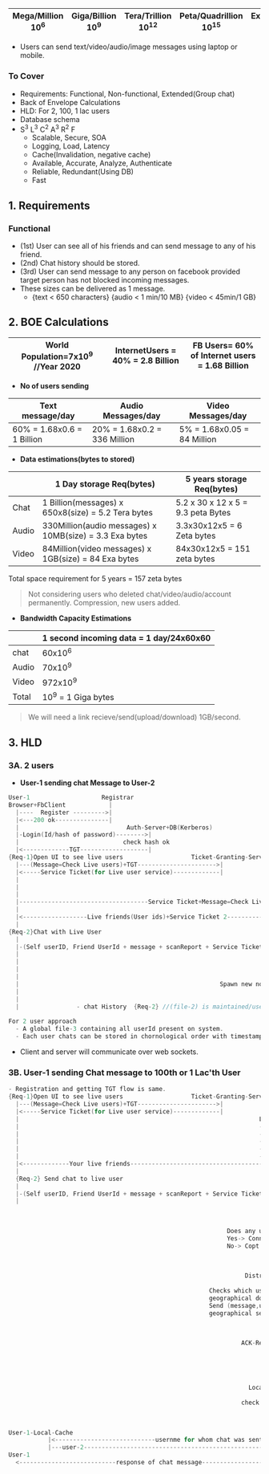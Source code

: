 | Mega/Million 10<sup>6</sup> | Giga/Billion 10<sup>9</sup> | Tera/Trillion 10<sup>12</sup> | Peta/Quadrillion 10<sup>15</sup> | Exa/Quintillion 10<sup>18</sup> | Zeta/Sextillion 10<sup>21</sup> |
| --- | --- | --- | --- | --- | --- |

- Users can send text/video/audio/image messages using laptop or mobile.

### To Cover
- Requirements: Functional, Non-functional, Extended(Group chat)
- Back of Envelope Calculations
- HLD: For 2, 100, 1 lac users
- Database schema
- S<sup>3</sup> L<sup>3</sup> C<sup>2</sup> A<sup>3</sup> R<sup>2</sup> F
  - Scalable, Secure, SOA
  - Logging, Load, Latency
  - Cache(Invalidation, negative cache)
  - Available, Accurate, Analyze, Authenticate
  - Reliable, Redundant(Using DB)
  - Fast

## 1. Requirements
### Functional
- (1st) User can see all of his friends and can send message to any of his friend.
- (2nd) Chat history should be stored.  
- (3rd) User can send message to any person on facebook provided target person has not blocked incoming messages.
- These sizes can be delivered as 1 message.
  - {text < 650 characters} {audio < 1 min/10 MB}   {video < 45min/1 GB}

## 2. BOE Calculations

|World Population=7x10<sup>9</sup> //Year 2020|InternetUsers = 40% = 2.8 Billion|FB Users= 60% of Internet users = 1.68 Billion|
|---|---|---|

- **No of users sending**

|Text message/day|Audio Messages/day|Video Messages/day|
|---|---|---|
|60% = 1.68x0.6 = 1 Billion|20% = 1.68x0.2 = 336 Million|5% = 1.68x0.05 = 84 Million|
  
- **Data estimations(bytes to stored)**

| | 1 Day storage Req(bytes) | 5 years storage Req(bytes)
| --- | --- | --- |
| Chat | 1 Billion(messages) x 650x8(size) = 5.2 Tera bytes | 5.2 x 30 x 12 x 5 = 9.3 peta Bytes |
| Audio | 330Million(audio messages) x 10MB(size) = 3.3 Exa bytes | 3.3x30x12x5 = 6 Zeta bytes |
| Video | 84Million(video messages) x 1GB(size) = 84 Exa bytes | 84x30x12x5 = 151 zeta bytes |

Total space requirement for 5 years = 157 zeta bytes
> Not considering users who deleted chat/video/audio/account permanently. Compression, new users added.

- **Bandwidth Capacity Estimations**

| |1 second incoming data = 1 day/24x60x60|
|---|---|
|chat|60x10<sup>6</sup>|
|Audio|70x10<sup>9</sup>|
|Video|972x10<sup>9</sup>|
|Total|10<sup>9</sup> = 1 Giga bytes|
> We will need a link recieve/send(upload/download) 1GB/second.

## 3. HLD
### 3A. 2 users
- **User-1 sending chat Message to User-2**
```c
User-1                    Registrar
Browser+FbClient            |
  |----  Register --------->|
  |<---200 ok---------------|
  |                              Auth-Server+DB(Kerberos)
  |-Login(Id/hash of password)-------->|
  |                             check hash ok
  |<-------------TGT-------------------|                             
{Req-1}Open UI to see live users                   Ticket-Granting-Server
  |---(Message=Check Live users)+TGT---------------------->|
  |<-----Service Ticket(for Live user service)-------------|            Live-User-Checker(service-1)
  |                                                                     Keeps list of live users/zone
  |                                                                     using keepalive messages sent on
  |                                                                     web sockets
  |------------------------------------Service Ticket+Message=Check Live Users---->|
  |                                                                      Check Live friends of User-1--------> DB or file-1(encrypted,compressed)
  |<------------------Live friends(User ids)+Service Ticket 2----------------------|<---------------------------------|
  |                                                                                                         File-1 contains friend list
{Req-2}Chat with Live User  
  |                                                                    Chat-Server
  |-(Self userID, Friend UserId + message + scanReport + Service Ticket-2)-->|                              Queue
  |                                                                          |--userid-1, userid-2, Message-->|
  |                                                                                                           |
  |                                                                               Connector <---------------->|
  |                                                                           Read from queue
  |                                                        Spawn new non-blocking thread to handle 1k connections
  |                                                                             Thread-n    
  |                                                                                  |--send/recv message------>User-2
  |                - chat History  {Req-2} //(file-2) is maintained/userId containing all chats userId done with friends/world.
  
For 2 user approach
  - A global file-3 containing all userId present on system.
  - Each user chats can be stored in chornological order with timestamps in seperate file. 
```
- Client and server will communicate over web sockets.

### 3B. User-1 sending Chat message to 100th or 1 Lac'th User
```c
- Registration and getting TGT flow is same.
{Req-1}Open UI to see live users                   Ticket-Granting-Server
  |---(Message=Check Live users)+TGT---------------------->|
  |<-----Service Ticket(for Live user service)-------------|            
  |                                                                   Live-User-Checker(service-1)
  |                                                                   - Get list of friends of user-1 from different databases  
  |                                                                   - Send keepalive(about friend's of user-1) to distant servers  
  |                                                                   - Distant servers responsded
  |                                                                   - Maitain hashMap <user, associated-server>
  |                                                                   - Send message over web sockets.
  |<-------------Your live friends----------------------------------------------|
  |
  {Req-2} Send chat to live user
  |                                                                    Chat-Server
  |-(Self userID, Friend UserId + message + scanReport + Service Ticket-2)-->|                        Queue-Datacenter-1
  |                                                                          |--userid-1, userid-2, Message-->|
                                                                                                              |
                                                                        Local-Checker<---------------Read Queue
                                                                             |
                                                             Does any user falls in List served locally?
                                                             Yes-> Connect to user on web sockets
                                                             No-> Copt message to global queue
                                                                             |                         Global-Send-Queue
                                                                             |-copy message to global Queue->|
                                                                                                             |
                                                                  Distributor<-------------------------Read Queue
                                                                        |             
                                                        Checks which user belongs to which
                                                        geographical domain?
                                                        Send (message,username) to that particular
                                                        geographical server.
                                                                        |                         Geographical-server
                                                                        |-------username,message---------->|
                                                                                                           |--------deliver to user2-->|
                                                                 ACK-Receiver                              |
                                                                        |<---------message delivered-------|
                                                                        |
                                                                        |                       Global-ACK-Queue
                                                                        |----Add ACK to queue---------->|
                                                                                                        |------>ACK-distributor
                                                                   Local-ACK-Reciever                                 |
                                                                        |<------(username, ACK)-----------------------|
                                                                 check friends of username
                                                                        |
                                                                        |--username--------------->Shared-DB(Based on username)
                                                                        |<---friends of username-------------|
User-1-Local-Cache                                                                        
           |<----------------------------usernme for whom chat was sent-|
           |---user-2-------------------------------------------------->|
User-1
  <---------------------------response of chat message------------------|
```
